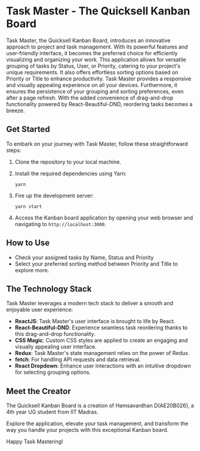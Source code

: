 
# Task Master - The Quicksell Kanban Board

Task Master, the Quicksell Kanban Board, introduces an innovative approach to project and task management. With its powerful features and user-friendly interface, it becomes the preferred choice for efficiently visualizing and organizing your work. This application allows for versatile grouping of tasks by Status, User, or Priority, catering to your project's unique requirements. It also offers effortless sorting options based on Priority or Title to enhance productivity. Task Master provides a responsive and visually appealing experience on all your devices. Furthermore, it ensures the persistence of your grouping and sorting preferences, even after a page refresh. With the added convenience of drag-and-drop functionality powered by React-Beautiful-DND, reordering tasks becomes a breeze.
## Get Started

To embark on your journey with Task Master, follow these straightforward steps:

1. Clone the repository to your local machine.

2. Install the required dependencies using Yarn:

   ```
   yarn
   ```

3. Fire up the development server:

   ```
   yarn start
   ```

4. Access the Kanban board application by opening your web browser and navigating to `http://localhost:3000`.

## How to Use

- Check your assigned tasks by Name, Status and Priority 
- Select your preferred sorting method between Priority and Title to explore more.

## The Technology Stack

Task Master leverages a modern tech stack to deliver a smooth and enjoyable user experience:

- **ReactJS**: Task Master's user interface is brought to life by React.
- **React-Beautiful-DND**: Experience seamless task reordering thanks to this drag-and-drop functionality.
- **CSS Magic**: Custom CSS styles are applied to create an engaging and visually appealing user interface.
- **Redux**: Task Master's state management relies on the power of Redux.
- **fetch**: For handling API requests and data retrieval.
- **React Dropdown**: Enhance user interactions with an intuitive dropdown for selecting grouping options.

## Meet the Creator

The Quicksell Kanban Board is a creation of Hamsavardhan D(AE20B026), a 4th year UG student from IIT Madras.

Explore the application, elevate your task management, and transform the way you handle your projects with this exceptional Kanban board.

Happy Task Mastering!

